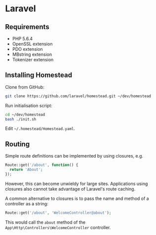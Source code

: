 # Laravel

## Requirements

 * PHP 5.6.4
 * OpenSSL extension
 * PDO extension
 * MBstring extension
 * Tokenizer extension

## Installing Homestead

Clone from GitHub:

```bash
git clone https://github.com/laravel/homestead.git ~/dev/homestead
```

Run initialisation script:

```bash
cd ~/dev/homestead
bash ./init.sh
```

Edit `~/.homestead/Homestead.yaml`.

## Routing

Simple route definitions can be implemented by using closures, e.g.

```php
Route::get('/about', function() {
  return 'About';
});
```

However, this can become unwieldy for large sites. Applications using closures
also cannot take advantage of Laravel's route caching.

A common alternative to closures is to pass the name and method of a controller
as a string:

```php
Route::get('/about', 'WelcomeController@about');
```

This would call the `about` method of the `App\Http\Controllers\WelcomeController`
controller.
